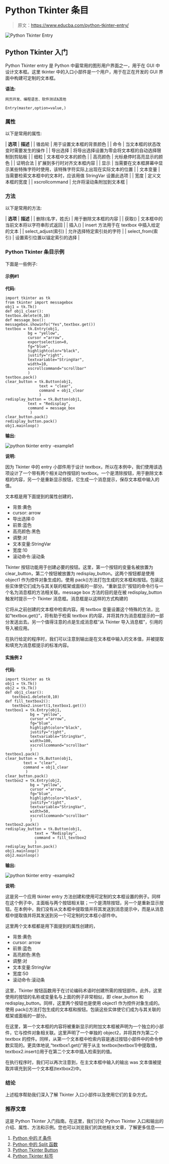 # Python Tkinter 条目

> 原文：<https://www.educba.com/python-tkinter-entry/>

![Python Tkinter Entry](img/3bca5b4ee135ab01a759da5ca99ba7e7.png)



## Python Tkinter 入门

Python Tkinter entry 是 Python 中最常用的图形用户界面之一，用于在 GUI 中设计文本框。这里 tkinter 中的入口小部件是一个用户，用于在正在开发的 GUI 界面中构建可定制的文本框。

**语法:**

<small>网页开发、编程语言、软件测试&其他</small>

`Entry(master,option=value,)`

### 属性

以下是常用的属性:

| **选项** | **描述** |
| 锥齿轮 | 用于设置文本框的背景颜色 |
| 命令 | 当文本框的状态改变时需要发生的操作 |
| 导出选择 | 将导出选择设置为零会将文本框的自动选择限制到剪贴板 |
| 细粒 | 文本框中文本的颜色 |
| 高亮颜色 | 光标悬停时高亮显示的颜色 |
| 证明合法 | 扩展到多行时对齐文本框内容 |
| 显示 | 当需要在文本框屏幕中显示某些特殊字符时使用，该特殊字符实际上出现在实际文本的位置 |
| 文本变量 | 当需要检索文本框中的文本时，应该用值 StringVar 设置此选项 |
| 宽度 | 定义文本框的宽度 |
| xscrollcommand | 允许将滚动条附加到文本框 |

### 方法

以下是常用的方法:

| **选项** | **描述** |
| 删除(名字，姓氏) | 用于删除文本框的内容 |
| 获取() | 文本框中的当前文本将以字符串形式返回 |
| 插入() | insert 方法用于在 textbox 中插入给定的文本 |
| select_adjust(索引) | 允许选择特定索引处的字符 |
| select_from(索引) | 设置索引位置以锚定索引的选择 |

### Python Tkinter 条目示例

下面是一些例子:

#### 示例#1

**代码:**

```
import tkinter as tk
from tkinter import messagebox
obj1 = tk.Tk()
def obj1_clear():
textbox.delete(0,10)
def message_box():
messagebox.showinfo("Yes",textbox.get())
textbox = tk.Entry(obj1,
          bg = "yellow",
          cursor ="arrow",
          exportselection=0,
          fg="blue",
          highlightcolor="black",
          justify="right",
          textvariable="StringVar",
          width=10,
          xscrollcommand="scrollbar"
          )
textbox.pack()
clear_button = tk.Button(obj1,
               text = "clear",
               command = obj1_clear
               )
redisplay_button = tk.Button(obj1,
          text = "Redisplay",
          command = message_box
           )
clear_button.pack()
redisplay_button.pack()
obj1.mainloop() 
```

**输出:**

![python tkinter entry -example1](img/03535a359a767ac38e96e6e8bcff9f2c.png)



**说明:**

因为 Tkinter 中的 entry 小部件用于设计 textbox，所以在本例中，我们使用该选项设计了一个带有两个相关动作按钮的 textbox。一个是清除按钮，用于删除文本框的内容，另一个是重新显示按钮，它生成一个消息提示，保存文本框中输入的值。

文本框是用下面提到的属性创建的，

*   背景:黄色
*   cursor: arrow
*   导出选择:0
*   前景:蓝色
*   高亮颜色:黑色
*   调整:对
*   文本变量:StringVar
*   宽度:10
*   滚动命令:滚动条

Tkinter 按钮功能用于创建必要的按钮。这里，第一个按钮的变量名被放置为 clear_button，第二个按钮被放置为 redisplay_button。这两个按钮都是使用 object1 作为控件对象生成的。使用 pack()方法打包生成的文本框和按钮。包装这些实体使它们成为与其关联的框架或面板的一部分。“重新显示”按钮的命令行与一个名为消息框的方法相关联。message box 方法的目的是在被 redisplay_button 触发时提示一个 Tkinter 消息框。消息框是以这样的方式构建的

它将从之前创建的文本框中检索内容。用 textbox 变量设置这个特殊的方法，比如“textbox.get()”，将有助于检索 textbox 的内容，并将其作为消息框提示的一部分发送出去。另一个值得注意的点是生成消息框“从 Tkinter 导入消息框”，引用的导入被应用。

在执行给定的程序时，我们可以注意到输出是在文本框中输入的文本值，并被提取和填充为消息框提示的标准内容。

#### 实施例 2

**代码:**

```
import tkinter as tk
obj1 = tk.Tk()
obj2 = tk.Tk()
def obj1_clear():
   textbox1.delete(0,10)
def fill_textbox2():
   textbox2.insert(1,textbox1.get())
textbox1 = tk.Entry(obj1,
           bg = "yellow",
           cursor ="arrow",
           fg="blue",
           highlightcolor="black",
           justify="right",
           textvariable="StringVar",
           width=100,
           xscrollcommand="scrollbar"
           )
textbox1.pack()
clear_button = tk.Button(obj1,
        text = "clear",
        command = obj1_clear
         )
clear_button.pack()
textbox2 = tk.Entry(obj2,
           bg = "yellow",
           cursor ="arrow",
           fg="blue",
           highlightcolor="black",
           justify="right",
           textvariable="StringVar",
           width=50,
           xscrollcommand="scrollbar"
           )
textbox2.pack()
redisplay_button = tk.Button(obj1,
             text = "Redisplay",
             command = fill_textbox2
             )
redisplay_button.pack()
obj1.mainloop()
obj2.mainloop() 
```

**输出:**

![python tkinter entry -example2](img/313bfe931b1ce03c13f70417dc9ba3aa.png)



**说明:**

这是另一个应用 tkinter entry 方法创建和使用可定制的文本框设置的例子。同样在这个例子中，主面板与两个按钮相关联；一个是清除按钮，另一个是重新显示按钮。在本例中，我们没有从文本框中提取值并将其发送到消息提示中，而是从消息框中提取值并将其发送到另一个可定制的文本框小部件中。

这里两个文本框都是用下面提到的属性创建的，

*   背景:黄色
*   cursor: arrow
*   前景:蓝色
*   高亮颜色:黑色
*   调整:对
*   文本变量:StringVar
*   宽度:50
*   滚动命令:滚动条

这里，Tkinter 按钮函数用于在讨论编码术语时创建所需的按钮部件。此外，这里使用的按钮的名称或变量名与上面的例子非常相似，即 clear_button 和 redisplay_button。同样，这里两个按钮也是使用 object1 作为控件对象生成的。使用 pack()方法打包生成的文本框和按钮。包装这些实体使它们成为与其关联的框架或面板的一部分。

在这里，第一个文本框的内容将被重新显示的附加文本框被声明为一个独立的小部件，它与控件对象相关联。这里声明了一个单独的 object2，并将其作为第二个 textbox 的控件。同样，从第一个文本框中检索内容是通过按钮小部件中的命令参数实现的。更具体地说,“textbox1.get()”用于从主 textbox(textbox1)中提取值，textbox2.insert()用于在第二个文本中插入检索到的值。

在执行程序时，我们可以再次注意到，在主文本框中输入的输出 was 文本值被提取并填充到另一个文本框(textbox2)中。

### 结论

上述程序帮助我们深入了解 Tkinter 入口小部件以及使用它们的复杂方式。

### 推荐文章

这是 Python Tkinter 入门指南。在这里，我们讨论 Python Tkinter 入口和输出的介绍、属性、方法和示例。您也可以浏览我们的其他相关文章，了解更多信息——

1.  [Python 中的 If 条件](https://www.educba.com/if-condition-in-python/)
2.  [Python 中的 Split 函数](https://www.educba.com/split-function-in-python/)
3.  [Python Tkinter Button](https://www.educba.com/python-tkinter-button/)
4.  [Python Tkinter 标签](https://www.educba.com/python-tkinter-label/)